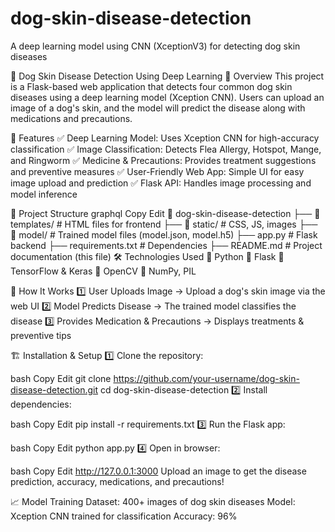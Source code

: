 # dog-skin-disease-detection
A deep learning model using CNN (XceptionV3) for detecting dog skin diseases

🐶 Dog Skin Disease Detection Using Deep Learning
📌 Overview
This project is a Flask-based web application that detects four common dog skin diseases using a deep learning model (Xception CNN). Users can upload an image of a dog's skin, and the model will predict the disease along with medications and precautions.

🚀 Features
✅ Deep Learning Model: Uses Xception CNN for high-accuracy classification
✅ Image Classification: Detects Flea Allergy, Hotspot, Mange, and Ringworm
✅ Medicine & Precautions: Provides treatment suggestions and preventive measures
✅ User-Friendly Web App: Simple UI for easy image upload and prediction
✅ Flask API: Handles image processing and model inference

📂 Project Structure
graphql
Copy
Edit
📁 dog-skin-disease-detection
 ├── 📂 templates/        # HTML files for frontend
 ├── 📂 static/           # CSS, JS, images
 ├── 📂 model/            # Trained model files (model.json, model.h5)
 ├── app.py              # Flask backend
 ├── requirements.txt    # Dependencies
 ├── README.md           # Project documentation (this file)
🛠 Technologies Used
🔹 Python
🔹 Flask
🔹 TensorFlow & Keras
🔹 OpenCV
🔹 NumPy, PIL

🎯 How It Works
1️⃣ User Uploads Image → Upload a dog's skin image via the web UI
2️⃣ Model Predicts Disease → The trained model classifies the disease
3️⃣ Provides Medication & Precautions → Displays treatments & preventive tips

🏗 Installation & Setup
1️⃣ Clone the repository:

bash
Copy
Edit
git clone https://github.com/your-username/dog-skin-disease-detection.git
cd dog-skin-disease-detection
2️⃣ Install dependencies:

bash
Copy
Edit
pip install -r requirements.txt
3️⃣ Run the Flask app:

bash
Copy
Edit
python app.py
4️⃣ Open in browser:

bash
Copy
Edit
http://127.0.0.1:3000
Upload an image to get the disease prediction, accuracy, medications, and precautions!

📈 Model Training
Dataset: 400+ images of dog skin diseases
Model: Xception CNN trained for classification
Accuracy: 96% 
